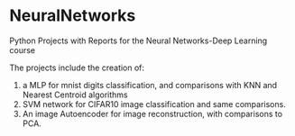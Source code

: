 # NeuralNetworks
Python Projects with Reports for the Neural Networks-Deep Learning course

The projects include the creation of:
1) a MLP for mnist digits classification, and comparisons with KNN and Nearest Centroid algorithms
2) SVM network for CIFAR10 image classification and same comparisons.
3) An image Autoencoder for image reconstruction, with comparisons to PCA.
